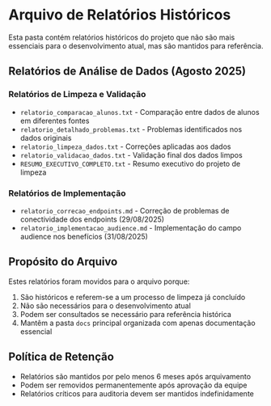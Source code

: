 # Arquivo de Relatórios Históricos

Esta pasta contém relatórios históricos do projeto que não são mais essenciais para o desenvolvimento atual, mas são mantidos para referência.

## Relatórios de Análise de Dados (Agosto 2025)

### Relatórios de Limpeza e Validação

- `relatorio_comparacao_alunos.txt` - Comparação entre dados de alunos em diferentes fontes
- `relatorio_detalhado_problemas.txt` - Problemas identificados nos dados originais
- `relatorio_limpeza_dados.txt` - Correções aplicadas aos dados
- `relatorio_validacao_dados.txt` - Validação final dos dados limpos
- `RESUMO_EXECUTIVO_COMPLETO.txt` - Resumo executivo do projeto de limpeza

### Relatórios de Implementação

- `relatorio_correcao_endpoints.md` - Correção de problemas de conectividade dos endpoints (29/08/2025)
- `relatorio_implementacao_audience.md` - Implementação do campo audience nos benefícios (31/08/2025)

## Propósito do Arquivo

Estes relatórios foram movidos para o arquivo porque:

1. São históricos e referem-se a um processo de limpeza já concluído
2. Não são necessários para o desenvolvimento atual
3. Podem ser consultados se necessário para referência histórica
4. Mantêm a pasta `docs` principal organizada com apenas documentação essencial

## Política de Retenção

- Relatórios são mantidos por pelo menos 6 meses após arquivamento
- Podem ser removidos permanentemente após aprovação da equipe
- Relatórios críticos para auditoria devem ser mantidos indefinidamente
